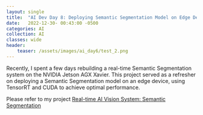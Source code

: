```yaml
---
layout: single
title:  "AI Dev Day 8: Deploying Semantic Segmentation Model on Edge Devices"
date:   2022-12-30- 00:43:00 -0500
categories: AI
collection: AI
classes: wide
header:
    teaser: /assets/images/ai_day6/test_2.png
--- 
```

Recently, I spent a few days rebuilding a real-time Semantic Segmentation system on the NVIDIA Jetson AGX Xavier. This project served as a refresher on deploying a Semantic Segmentation model on an edge device, using TensorRT and CUDA to achieve optimal performance.

Please refer to my project <a href="https://junyaopu.github.io/projects/2022-05-20-SEG-/">Real-time AI Vision System: Semantic Segmentation</a>


